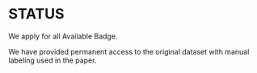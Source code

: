 # STATUS

We apply for all Available Badge.

We have provided permanent access to the original dataset with manual labeling used in the paper.  


